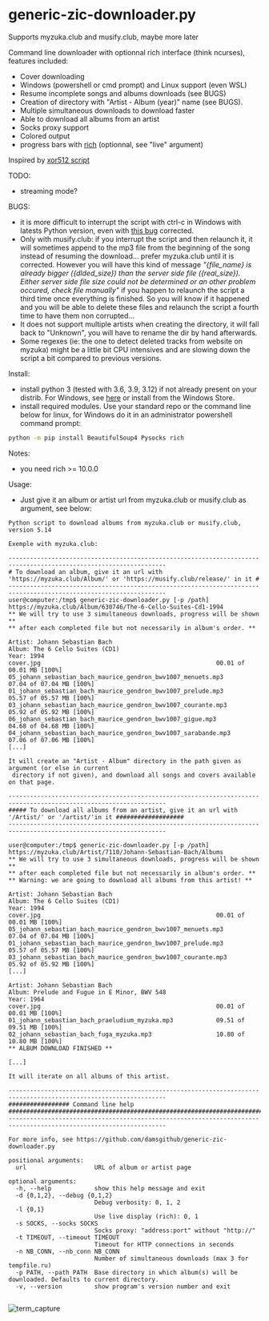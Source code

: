 # generic-zic-downloader.py

Supports myzuka.club and musify.club, maybe more later

Command line downloader with optionnal rich interface (think ncurses), features included:
* Cover downloading
* Windows (powershell or cmd prompt) and Linux support (even WSL)
* Resume incomplete songs and albums downloads (see BUGS)
* Creation of directory with "Artist - Album (year)" name (see BUGS).
* Multiple simultaneous downloads to download faster
* Able to download all albums from an artist
* Socks proxy support
* Colored output
* progress bars with [rich](https://github.com/willmcgugan/rich) (optionnal, see "live" argument)

Inspired by [xor512 script](https://github.com/xor512/musicmp3spb.org)

TODO:
* streaming mode?

BUGS:
* it is more difficult to interrupt the script with ctrl-c in Windows with latests Python version, even with [this bug](https://bugs.python.org/issue42296) corrected.
* Only with musify.club: if you interrupt the script and then relaunch it, it will sometimes append to the mp3 file from the beginning of the song instead of resuming the download... prefer myzuka.club until it is corrected. However you will have this kind of message *"{file_name} is already bigger ({dlded_size}) than the server side file ({real_size}). Either server side file size could not be determined or an other problem occured, check file manually"* if you happen to relaunch the script a third time once everything is finished. So you will know if it happened and you will be able to delete these files and relaunch the script a fourth time to have them non corrupted...
* It does not support multiple artists when creating the directory, it will fall back to "Unknown", you will have to rename the dir by hand afterwards.
* Some regexes (ie: the one to detect deleted tracks from website on myzuka) might be a little bit CPU intensives and are slowing down the script a bit compared to previous versions.

Install:
* install python 3 (tested with 3.6, 3.9, 3.12) if not already present on your distrib. For Windows, see [here](https://www.python.org/downloads/windows/) or install from the Windows Store.
* install required modules. Use your standard repo or the command line below for linux, for Windows do it in an administrator powershell command prompt:

```sh
python -m pip install BeautifulSoup4 Pysocks rich
```

Notes: 
* you need rich >= 10.0.0

Usage:
* Just give it an album or artist url from myzuka.club or musify.club as argument, see below:

```
Python script to download albums from myzuka.club or musify.club, version 5.14

Exemple with myzuka.club:

------------------------------------------------------------------------------------------------------------------
# To download an album, give it an url with 'https://myzuka.club/Album/' or 'https://musify.club/release/' in it #
------------------------------------------------------------------------------------------------------------------
user@computer:/tmp$ generic-zic-downloader.py [-p /path] https://myzuka.club/Album/630746/The-6-Cello-Suites-Cd1-1994
** We will try to use 3 simultaneous downloads, progress will be shown **
** after each completed file but not necessarily in album's order. **

Artist: Johann Sebastian Bach
Album: The 6 Cello Suites (CD1)
Year: 1994
cover.jpg                                                 00.01 of 00.01 MB [100%]
05_johann_sebastian_bach_maurice_gendron_bwv1007_menuets.mp3        07.04 of 07.04 MB [100%]
01_johann_sebastian_bach_maurice_gendron_bwv1007_prelude.mp3        05.57 of 05.57 MB [100%]
03_johann_sebastian_bach_maurice_gendron_bwv1007_courante.mp3        05.92 of 05.92 MB [100%]
06_johann_sebastian_bach_maurice_gendron_bwv1007_gigue.mp3        04.68 of 04.68 MB [100%]
04_johann_sebastian_bach_maurice_gendron_bwv1007_sarabande.mp3        07.06 of 07.06 MB [100%]
[...]

It will create an "Artist - Album" directory in the path given as argument (or else in current
 directory if not given), and download all songs and covers available on that page.

------------------------------------------------------------------------------------------------------------------
##### To download all albums from an artist, give it an url with '/Artist/' or '/artist/'in it ###################
------------------------------------------------------------------------------------------------------------------

user@computer:/tmp$ generic-zic-downloader.py [-p /path] https://myzuka.club/Artist/7110/Johann-Sebastian-Bach/Albums
** We will try to use 3 simultaneous downloads, progress will be shown **
** after each completed file but not necessarily in album's order. **
** Warning: we are going to download all albums from this artist! **

Artist: Johann Sebastian Bach
Album: The 6 Cello Suites (CD1)
Year: 1994
cover.jpg                                                 00.01 of 00.01 MB [100%]
05_johann_sebastian_bach_maurice_gendron_bwv1007_menuets.mp3        07.04 of 07.04 MB [100%]
01_johann_sebastian_bach_maurice_gendron_bwv1007_prelude.mp3        05.57 of 05.57 MB [100%]
03_johann_sebastian_bach_maurice_gendron_bwv1007_courante.mp3        05.92 of 05.92 MB [100%]
[...]

Artist: Johann Sebastian Bach
Album: Prelude and Fugue in E Minor, BWV 548
Year: 1964
cover.jpg                                                 00.01 of 00.01 MB [100%]
01_johann_sebastian_bach_praeludium_myzuka.mp3            09.51 of 09.51 MB [100%]
02_johann_sebastian_bach_fuga_myzuka.mp3                  10.80 of 10.80 MB [100%]
** ALBUM DOWNLOAD FINISHED **

[...]

It will iterate on all albums of this artist.

------------------------------------------------------------------------------------------------------------------
################# Command line help ##############################################################################
------------------------------------------------------------------------------------------------------------------

For more info, see https://github.com/damsgithub/generic-zic-downloader.py

positional arguments:
  url                   URL of album or artist page

optional arguments:
  -h, --help            show this help message and exit
  -d {0,1,2}, --debug {0,1,2}
                        Debug verbosity: 0, 1, 2
  -l {0,1}
                        Use live display (rich): 0, 1
  -s SOCKS, --socks SOCKS
                        Socks proxy: "address:port" without "http://"
  -t TIMEOUT, --timeout TIMEOUT
                        Timeout for HTTP connections in seconds
  -n NB_CONN, --nb_conn NB_CONN
                        Number of simultaneous downloads (max 3 for tempfile.ru)
  -p PATH, --path PATH  Base directory in which album(s) will be downloaded. Defaults to current directory.
  -v, --version         show program's version number and exit
  
```

![term_capture](https://user-images.githubusercontent.com/24474244/109500836-0f489f00-7a97-11eb-8bd8-f1b5d6e036d6.jpg)
